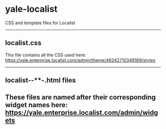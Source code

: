 # yale-localist

CSS and template files for Localist

---

## localist.css

This file contains all the CSS used here: https://yale.enterprise.localist.com/admin/theme/46242710349169/styles

---

## localist--\*\*-.html files

## These files are named after their corresponding widget names here: https://yale.enterprise.localist.com/admin/widgets
